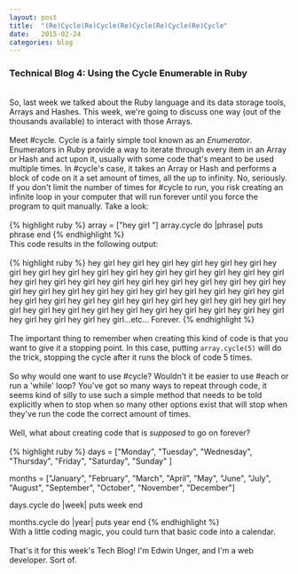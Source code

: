 ```yaml
---
layout: post
title:  "(Re)Cycle(Re)Cycle(Re)Cycle(Re)Cycle(Re)Cycle"
date:   2015-02-24
categories: blog
---
```


<h3>Technical Blog 4: Using the Cycle Enumerable in Ruby</h3>
<br/>
So, last week we talked about the Ruby language and its data storage tools, Arrays and Hashes. This week, we're going to discuss one way (out of the thousands available) to interact with those Arrays.
<br/>
<br/>
Meet #cycle. Cycle is a fairly simple tool known as an <em>Enumerator</em>. Enumerators in Ruby provide a way to iterate through every item in an Array or Hash and act upon it, usually with some code that's meant to be used multiple times. In #cycle's case, it takes an Array or Hash and performs a block of code on it a set amount of times, all the up to infinity. No, seriously. If you don't limit the number of times for #cycle to run, you risk creating an infinite loop in your computer that will run forever until you force the program to quit manually. Take a look:
<br/>
<br/>
{% highlight ruby %}
  array = ["hey girl "]
  array.cycle do |phrase|
    puts phrase
  end
{% endhighlight %}
<br/>
This code results in the following output:
<br/>
<br/>
{% highlight ruby %}
  hey girl hey girl hey girl hey girl hey girl hey girl hey girl hey girl hey girl hey girl hey girl hey girl hey girl hey girl hey girl hey girl hey girl hey girl hey girl hey girl hey girl hey girl hey girl hey girl hey girl hey girl hey girl hey girl hey girl hey girl hey girl hey girl hey girl hey girl hey girl hey girl hey girl hey girl hey girl hey girl hey girl hey girl hey girl hey girl hey girl hey girl hey girl hey girl hey girl hey girl hey girl hey girl hey girl hey girl hey girl hey girl hey girl hey girl...etc... Forever.
{% endhighlight %}
<br/>
<br/>
The important thing to remember when creating this kind of code is that you want to give it a stopping point. In this case, putting <code>array.cycle(5)</code> will do the trick, stopping the cycle after it runs the block of code 5 times.
<br/>
<br/>
So why would one want to use #cycle? Wouldn't it be easier to use #each or run a 'while' loop? You've got so many ways to repeat through code, it seems kind of silly to use such a simple method that needs to be told explicitly when to stop when so many other options exist that will stop when they've run the code the correct amount of times.
<br/>
<br/>
Well, what about creating code that is <em>supposed</em> to go on forever?
<br/>
<br/>
{% highlight ruby %}
  days = ["Monday", "Tuesday", "Wednesday", "Thursday", "Friday", "Saturday", "Sunday" ]

  months = ["January", "February", "March", "April", "May", "June", "July", "August", "September", "October", "November", "December"]

  days.cycle do |week|
    puts week
  end

  months.cycle do |year|
    puts year
  end
{% endhighlight %}
<br/>
With a little coding magic, you could turn that basic code into a calendar.
<br/>
<br/>
That's it for this week's Tech Blog! I'm Edwin Unger, and I'm a web developer. Sort of.

